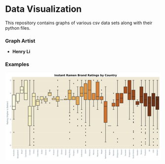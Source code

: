 # Data Visualization

This repository contains graphs of various csv data sets along with their python files. 

### Graph Artist
* **Henry Li**

### Examples
![graph](Ramen_Ratings/Instant_Ramen_Brand_Ratings_by_Country_graph.png)
